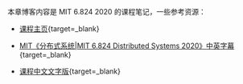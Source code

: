 

本章博客内容是 MIT 6.824 2020 的课程笔记，一些参考资源：

- [课程主页](https://pdos.csail.mit.edu/6.824/schedule.html){target=_blank}

- [MIT《分布式系统|MIT 6.824 Distributed Systems 2020》中英字幕](https://www.bilibili.com/video/BV1xyxpeaE4N/?spm_id_from=333.337.search-card.all.click&vd_source=0de771c86d90f02a6cab8152f6aa173f){target=_blank}

- [课程中文文字版](https://mit-public-courses-cn-translatio.gitbook.io/mit6-824/lecture-01-introduction){target=_blank}

